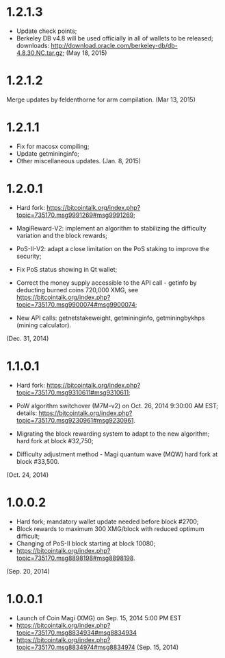 1.2.1.3 
=============

- Update check points;
- Berkeley DB v4.8 will be used officially in all of wallets to be released; downloads: http://download.oracle.com/berkeley-db/db-4.8.30.NC.tar.gz;
(May 18, 2015)

1.2.1.2
=============

Merge updates by feldenthorne for arm compilation. 
(Mar 13, 2015)
 
1.2.1.1
=============

- Fix for macosx compiling;
- Update getmininginfo;
- Other miscellaneous updates.
(Jan. 8, 2015)

1.2.0.1
=============

- Hard fork: https://bitcointalk.org/index.php?topic=735170.msg9991269#msg9991269;

- MagiReward-V2: implement an algorithm to stabilizing the difficulty variation and the block rewards;

- PoS-II-V2: adapt a close limitation on the PoS staking to improve the security;

- Fix PoS status showing in Qt wallet;

- Correct the money supply accessible to the API call - getinfo by deducting burned coins 720,000 XMG, see https://bitcointalk.org/index.php?topic=735170.msg9900074#msg9900074; 

- New API calls: getnetstakeweight, getmininginfo, getminingbykhps (mining calculator).

(Dec. 31, 2014)


1.1.0.1
=============

- Hard fork: https://bitcointalk.org/index.php?topic=735170.msg9310611#msg9310611;

- PoW algorithm switchover (M7M-v2) on Oct. 26, 2014 9:30:00 AM EST; details: https://bitcointalk.org/index.php?topic=735170.msg9230961#msg9230961.

- Migrating the block rewarding system to adapt to the new algorithm; hard fork at block #32,750;

- Difficulty adjustment method - Magi quantum wave (MQW) hard fork at block #33,500.

(Oct. 24, 2014)

1.0.0.2
=============

- Hard fork; mandatory wallet update needed before block #2700;
- Block rewards to maximum 300 XMG/block with reduced optimum difficult;
- Changing of PoS-II block starting at block 10080;
- https://bitcointalk.org/index.php?topic=735170.msg8898198#msg8898198.

(Sep. 20, 2014)

1.0.0.1
=============
- Launch of Coin Magi (XMG) on Sep. 15, 2014 5:00 PM EST
- https://bitcointalk.org/index.php?topic=735170.msg8834934#msg8834934
- https://bitcointalk.org/index.php?topic=735170.msg8834974#msg8834974
(Sep. 15, 2014)